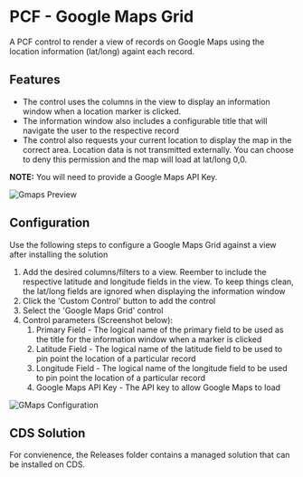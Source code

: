 # PCF - Google Maps Grid
A PCF control to render a view of records on Google Maps using the location information (lat/long) againt each record.

## Features
- The control uses the columns in the view to display an information window when a location marker is clicked.
- The information window also includes a configurable title that will navigate the user to the respective record
- The control also requests your current location to display the map in the correct area. Location data is not transmitted externally. You can choose to deny this permission and the map will load at lat/long 0,0.

**NOTE:** You will need to provide a Google Maps API Key.

![Gmaps Preview](https://github.com/jasonaalmeida/PCF_GoogleMapsGrid/blob/master/GoogleMapsGrid/images/gmaps_preview.png)

## Configuration
Use the following steps to configure a Google Maps Grid against a view after installing the solution
1. Add the desired columns/filters to a view. Reember to include the respective latitude and longitude fields in the view. To keep things clean, the lat/long fields are ignored when displaying the information window
2. Click the 'Custom Control' button to add the control
3. Select the 'Google Maps Grid' control
4. Control parameters (Screenshot below):
   1. Primary Field - The logical name of the primary field to be used as the title for the information window when a marker is clicked
   2. Latitude Field - The logical name of the latitude field to be used to pin point the location of a particular record
   3. Longitude Field - The logical name of the longitude field to be used to pin point the location of a particular record
   4. Google Maps API Key - The API key to allow Google Maps to load

![GMaps Configuration](https://github.com/jasonaalmeida/PCF_GoogleMapsGrid/blob/master/GoogleMapsGrid/images/gmaps_config.png)

## CDS Solution
 For convienence, the Releases folder contains a managed solution that can be installed on CDS.